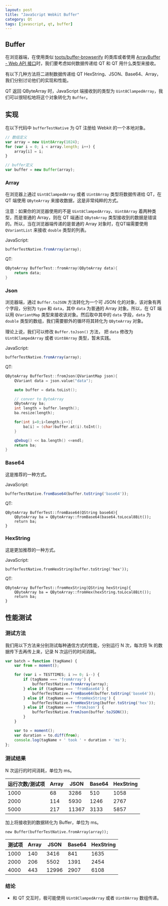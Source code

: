 ```yaml
---
layout: post
title: "JavaScript Webkit Buffer"
category: Qt
tags: [javascript, qt, buffer]
--- 
```


## Buffer

在浏览器端，在使用类似 [toots/buffer-browserify](https://github.com/toots/buffer-browserify) 的类库或者使用 [ArrayBuffer - Web API 接口](https://developer.mozilla.org/zh-CN/docs/Web/API/ArrayBuffer)时，我们要考虑如何数据传递给 QT 和 QT 用什么类型来接收。

有以下几种方法将二进制数据传递给 QT HexString、JSON、Base64、Array，我们分别讨论他们的实现和性能。

QT 返回 QByteArray 时，JavaScript 端接收到的类型为 `Uint8ClampedArray`，我们可以很轻松地将这个对象转化为 `Buffer`。

<!---->

## 实现

在以下代码中 `bufferTestNative` 为 QT 注册给 Webkit 的一个本地对象。

```javascript
// 数组定义
var array = new Uint8Array(1024);
for (var i = 0; i < array.length; i++) {
    array[i] = i;
}

// buffer定义
var buffer = new Buffer(array);
```

### Array

在浏览器上通过 `Uint8ClampedArray` 或者 `Uint8Array` 类型将数据传递给 QT，在 QT 端使用 `QByteArray` 来接收数据，这是非常纯粹的方式。

注意：如果你的浏览器使用的不是 `Uint8ClampedArray`、`Uint8Array` 着两种类型，而是普通的 Array，则在 QT 端通过 `QByteArray` 类型接收到的数据是错误的。所以，当在浏览器端传递的是普通的 Array 对象时，在QT端需要使用 `QVariantList` 来接收 `double` 类型的列表。

JavaScript:

```javascript
bufferTestNative.fromArray(array);
```

QT:

```c++
QByteArray BufferTest::fromArray(QByteArray data){
    return data;
}
```

### Json

浏览器端，通过 `Buffer.toJSON` 方法转化为一个可 JSON 化的对象，该对象有两个字段，分别为 `type` 和 `data`，其中 `data` 为普通的 Array 对象。所以，在 QT 端以用 `QVariantMap` 类型来接收该对象。然后取中其中的 `data` 字段，`data` 为 `double` 类型的数组，我们需要额外的循环将其转化为 `QByteArray` 对象。

理论上说，我们可以修改 `Buffer.toJson()` 方法， 把 `data` 修改为 `Uint8ClampedArray` 或者 `Uint8Array` 类型，暂未实践。

JavaScript:

```javascript
bufferTestNative.fromArray(array);
```

QT:

```c++
QByteArray BufferTest::fromJson(QVariantMap json){
    QVariant data = json.value("data");

    auto buffer = data.toList();

    // conver to ByteArray
    QByteArray ba;
    int length = buffer.length();
    ba.resize(length);

    for(int i=0;i<length;i++){
        ba[i] = (char)buffer.at(i).toInt();
    }

    qDebug() << ba.length() <<endl;
    return ba;
}
```

### Base64

这是推荐的一种方式。

JavaScript:

```javascript
bufferTestNative.fromBase64(buffer.toString('base64'));
```

QT:

```
QByteArray BufferTest::fromBase64(QString base64){
    QByteArray ba = QByteArray::fromBase64(base64.toLocal8Bit());
    return ba;
}
```

### HexString

这是更加推荐的一种方式。

JavaScript:

```
bufferTestNative.fromHexString(buffer.toString('hex'));
```

QT:

```
QByteArray BufferTest::fromHexString(QString hexString){
    QByteArray ba = QByteArray::fromHex(hexString.toLocal8Bit());
    return ba;
}
```

## 性能测试

### 测试方法

我们用以下方法来分别测试每种通信方式的性能，分别运行 N 次，每次将 1k 的数据传下去再传上来，记录 N 次运行的时间消耗。

```javascript
var batch = function (tagName) {
    var from = moment();

    for (var i = TESTTIMES; i >= 0; i--) {
        if (tagName === 'fromArray') {
            bufferTestNative.fromArray(array);
        } else if (tagName === 'fromBase64') {
            bufferTestNative.fromBase64(buffer.toString('base64'));
        } else if (tagName === 'fromHexString') {
            bufferTestNative.fromHexString(buffer.toString('hex'));
        } else if (tagName === 'fromJson') {
            bufferTestNative.fromJson(buffer.toJSON());
        }
    }

    var to = moment();
    var duration = to.diff(from);
    console.log(tagName + ' took ' + duration + 'ms');
};
```

### 测试结果

N 次运行的时间消耗，单位为 ms。

运行次数/测试项 | Array | JSON | Base64 | HexString
--------|-------|-------|---------|-------
1000    |68     |3286   |510      |1058
2000    |114    |5930   |1246     |2767
5000    |217    |11367  |3133     |5857


加上将接收到的数据转化为 Buffer，单位为 ms。

    new Buffer(bufferTestNative.fromArray(array));

测试项 | Array | JSON | Base64  | HexString
-------|-------|------|---------|------------
1000   | 140   |3416  |841      |1635
2000   | 206   |5502  |1391     |2454
4000   | 443   |12996 |2907     |6108

### 结论

- 和 QT 交互时，极可能使用 `Uint8ClampedArray` 或者 `Uint8Array` 数组传递。
